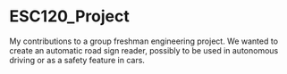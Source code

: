 # ESC120_Project
My contributions to a group freshman engineering project. We wanted to create an automatic road sign reader, possibly to be used in autonomous driving or as a safety feature in cars.
